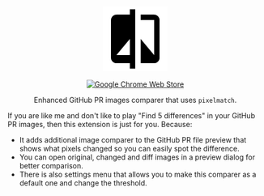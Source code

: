 <p align="center">
  <img src="build/icons/128x128.png" />
</p>

<div align="center">
  
  [![Google Chrome Web Store](https://img.shields.io/chrome-web-store/v/fdbkbdjkkjlceenjnkdopiiibkhlknlm?label=GitHub%20PR%20images%20comparer&style=flat-square)](https://chrome.google.com/webstore/detail/github-pr-images-comparer/fdbkbdjkkjlceenjnkdopiiibkhlknlm)

</div>

<p align="center">Enhanced GitHub PR images comparer that uses <code>pixelmatch</code>.</p>

If you are like me and don't like to play "Find 5 differences" in your GitHub PR images, then this extension is just for you. Because: 
- It adds additional image comparer to the GitHub PR file preview that shows what pixels changed so you can easily spot the difference.
- You can open original, changed and diff images in a preview dialog for better comparison.
- There is also settings menu that allows you to make this comparer as a default one and change the threshold.